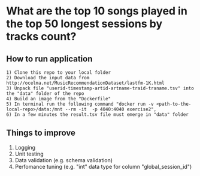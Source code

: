 
# What are the top 10 songs played in the top 50 longest sessions by tracks count?

## How to run application

    1) Clone this repo to your local folder
    2) Download the input data from http://ocelma.net/MusicRecommendationDataset/lastfm-1K.html
    3) Unpack file "userid-timestamp-artid-artname-traid-traname.tsv" into the "data" folder of the repo
    4) Build an image from the "Dockerfile"
    5) In terminal run the following command "docker run -v <path-to-the-local-repo>/data:/mnt --rm -it  -p 4040:4040 exercise2", 
    6) In a few minutes the result.tsv file must emerge in "data" folder


## Things to improve

1) Logging
2) Unit testing
3) Data validation (e.g. schema validation)
4) Perfomance tuning (e.g. "int" data type for column "global_session_id")
